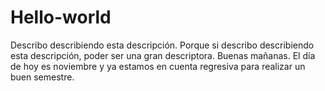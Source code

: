 # Hello-world
Describo describiendo esta descripción. Porque si describo describiendo esta descripción, poder ser una gran descriptora.
Buenas mañanas. El día de hoy es noviembre y ya estamos en cuenta regresiva para realizar un buen semestre.
